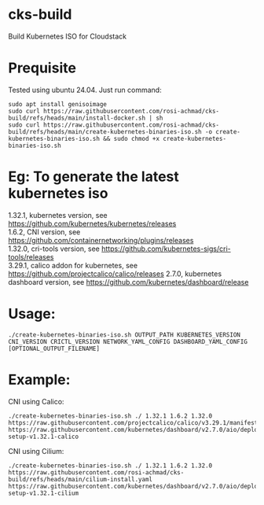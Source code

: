 # cks-build
Build Kubernetes ISO for Cloudstack

# Prequisite
Tested using ubuntu 24.04. Just run command:  
```shell
sudo apt install genisoimage  
sudo curl https://raw.githubusercontent.com/rosi-achmad/cks-build/refs/heads/main/install-docker.sh | sh  
sudo curl https://raw.githubusercontent.com/rosi-achmad/cks-build/refs/heads/main/create-kubernetes-binaries-iso.sh -o create-kubernetes-binaries-iso.sh && sudo chmod +x create-kubernetes-binaries-iso.sh
```

# Eg: To generate the latest kubernetes iso
1.32.1,		kubernetes version, see https://github.com/kubernetes/kubernetes/releases  
1.6.2,		CNI version, see https://github.com/containernetworking/plugins/releases  
1.32.0,		cri-tools version, see https://github.com/kubernetes-sigs/cri-tools/releases  
3.29.1,		calico addon for kubernetes, see https://github.com/projectcalico/calico/releases
2.7.0,		kubernetes dashboard version, see https://github.com/kubernetes/dashboard/release

# Usage:  
```shell
./create-kubernetes-binaries-iso.sh OUTPUT_PATH KUBERNETES_VERSION CNI_VERSION CRICTL_VERSION NETWORK_YAML_CONFIG DASHBOARD_YAML_CONFIG [OPTIONAL_OUTPUT_FILENAME]
```

# Example:  
CNI using Calico:
```shell
./create-kubernetes-binaries-iso.sh ./ 1.32.1 1.6.2 1.32.0 https://raw.githubusercontent.com/projectcalico/calico/v3.29.1/manifests/calico.yaml https://raw.githubusercontent.com/kubernetes/dashboard/v2.7.0/aio/deploy/recommended.yaml setup-v1.32.1-calico  
```

CNI using Cilium:
```shell
./create-kubernetes-binaries-iso.sh ./ 1.32.1 1.6.2 1.32.0 https://raw.githubusercontent.com/rosi-achmad/cks-build/refs/heads/main/cilium-install.yaml https://raw.githubusercontent.com/kubernetes/dashboard/v2.7.0/aio/deploy/recommended.yaml setup-v1.32.1-cilium
```
